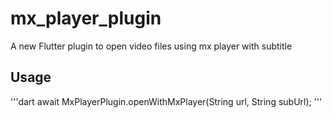 # mx_player_plugin

A new Flutter plugin to open video files using mx player with subtitle

## Usage

'''dart
await MxPlayerPlugin.openWithMxPlayer(String url, String subUrl);
'''
